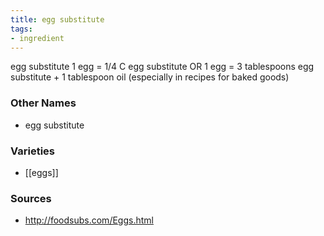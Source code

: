 ```yaml
---
title: egg substitute
tags:
- ingredient
---
```

egg substitute 1 egg = 1/4 C egg substitute OR 1 egg = 3 tablespoons egg substitute + 1 tablespoon oil (especially in recipes for baked goods)

### Other Names

* egg substitute

### Varieties

* [[eggs]]

### Sources
* http://foodsubs.com/Eggs.html
